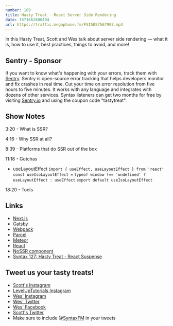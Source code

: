 ```yaml
---
number: 189
title: Hasty Treat - React Server Side Rendering
date: 1571662800494
url: https://traffic.megaphone.fm/FSI5057567907.mp3
---
```


In this Hasty Treat, Scott and Wes talk about server side rendering — what it is, how to use it, best practices, things to avoid, and more!

## Sentry - Sponsor
If you want to know what's happening with your errors, track them with [Sentry](https://sentry.io/). Sentry is open-source error tracking that helps developers monitor and fix crashes in real time. Cut your time on error resolution from five hours to five minutes. It works with any language and integrates with dozens of other services. Syntax listeners can get two months for free by visiting [Sentry.io](https://sentry.io/) and using the coupon code "tastytreat".

## Show Notes

3:20 - What is SSR?

4:16 - Why SSR at all?

8:39 - Platforms that do SSR out of the box

11:18 - Gotchas

* useLayoutEffect
`import { useEffect, useLayoutEffect } from 'react'`
`const useIsoLayoutEffect =`
  `typeof window !== 'undefined' ? useLayoutEffect : useEffect`
`export default useIsoLayoutEffect`

18:20 - Tools

## Links
* [Next.js](https://nextjs.org/)
* [Gatsby](https://www.gatsbyjs.org/)
* [Webpack](https://webpack.js.org)
* [Parcel](https://parceljs.org/)
* [Meteor](https://www.meteor.com/)
* [React](https://reactjs.org/)
* [NoSSR component](https://github.com/mui-org/material-ui/blob/master/packages/material-ui/src/NoSsr/NoSsr.js)
* [Syntax 127: Hasty Treat - React Suspense](https://syntax.fm/show/127/hasty-treat-react-suspense)

## Tweet us your tasty treats!
* [Scott's Instagram](https://www.instagram.com/stolinski/)
* [LevelUpTutorials Instagram](https://www.instagram.com/LevelUpTutorials/)
* [Wes' Instagram](https://www.instagram.com/wesbos/)
* [Wes' Twitter](https://twitter.com/wesbos)
* [Wes' Facebook](https://www.facebook.com/wesbos.developer)
* [Scott's Twitter](https://twitter.com/stolinski)
* Make sure to include [@SyntaxFM](https://twitter.com/SyntaxFM) in your tweets